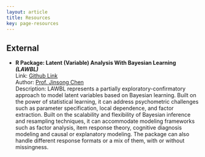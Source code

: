 ```yaml
---
layout: article
title: Resources
key: page-resources
---
```


## External

- **R Package: Latent (Variable) Analysis With Bayesian Learning *(LAWBL)***\
Link: [Github Link](https://github.com/Jinsong-Chen/LAWBL)\
Author: [Prof. Jinsong Chen](https://psym-ds.github.io/people/jinsong-chen.html)\
Description: LAWBL represents a partially exploratory-confirmatory approach to model latent variables based on Bayesian learning. Built on the power of statistical learning, it can address psychometric challenges such as parameter specification, local dependence, and factor extraction. Built on the scalability and flexibility of Bayesian inference and resampling techniques, it can accommodate modeling frameworks such as factor analysis, item response theory, cognitive diagnosis modeling and causal or explanatory modeling. The package can also handle different response formats or a mix of them, with or without missingness.